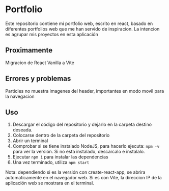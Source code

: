 
# Portfolio
Este repositorio contiene mi portfolio web, escrito en react, basado en diferentes portfolios web que me han servido de inspiracion. La intencion es agrupar mis proyectos en esta aplicación 

## Proximamente

Migracion de React Vanilla a Vite

## Errores y problemas

Particles no muestra imagenes del header, importantes en modo movil para la navegacion

## Uso
1. Descargar el código del repositorio y dejarlo en la carpeta destino deseada.
2. Colocarse dentro de la carpeta del repositorio
3. Abrir un terminal
4. Comprobar si se tiene instalado NodeJS, para hacerlo ejecuta: `npm -v` para ver la versión. Si no esta instalado, descarcalo e instalalo.
5. Ejecutar `npm i` para instalar las dependencias
6. Una vez terminado, utiliza `npm start`

Nota: dependiendo si es la versión con create-react-app, se abrira automaticamente en el navegador web. Si es con Vite, la direccion IP de la aplicación web se mostrara en el terminal.
